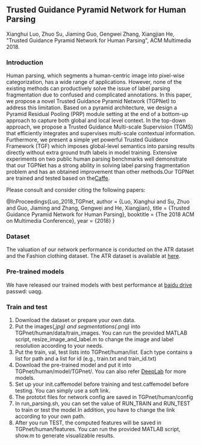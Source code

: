 ## Trusted Guidance Pyramid Network for Human Parsing
Xianghui Luo, Zhuo Su, Jiaming Guo, Gengwei Zhang, Xiangjian He, "Trusted Guidance Pyramid Network for Human Parsing", ACM Multimedia 2018.

### Introduction


Human parsing, which segments a human-centric image into pixel-wise categorization, has a wide range of applications. However, none of the existing methods can productively solve the issue of label parsing fragmentation due to confused and complicated annotations. In this paper, we propose a novel Trusted Guidance Pyramid Network (TGPNet) to address this limitation. Based on a pyramid architecture, we design a Pyramid Residual Pooling (PRP) module setting at the end of a bottom-up approach to capture both global and local level context. In the top-down approach, we propose a Trusted Guidance Multi-scale Supervision (TGMS) that efficiently integrates and supervises multi-scale contextual information. Furthermore, we present a simple yet powerful Trusted Guidance Framework (TGF) which imposes global-level semantics into parsing results directly without extra ground truth labels in model training. Extensive experiments on two public human parsing benchmarks well demonstrate that our TGPNet has a strong ability in solving label parsing fragmentation problem and has an obtained improvement than other methods.Our TGPNet are trained and tested based on the[Caffe](http://caffe.berkeleyvision.org).

Please consult and consider citing the following papers:

@InProceedings{Luo_2018_TGPnet,
      author = {Luo, Xianghui and Su, Zhuo and Guo, Jiaming and Zhang, Gengwei and He, Xiangjian},
      title = {Trusted Guidance Pyramid Network for Human Parsing},
      booktitle = {The 2018 ACM on Multimedia Conference},
      year = {2018}
}
    
### Dataset
The valuation of our network performance is conducted on the ATR dataset and the Fashion clothing dataset. The ATR dataset is available at [here](https://github.com/lemondan/HumanParsing-Dataset).
### Pre-trained models
We have released our trained models with best performance at [baidu drive](https://pan.baidu.com/s/13nrS1NE3zA0qsUkJYYRWcA) passwd: uaqg.

### Train and test
1. Download the dataset or prepare your own data.
2. Put the images(*,jpg) and segmentations(*.png) into TGPnet/human/data/train_images. You can run the provided MATLAB script, resize_image_and_label.m to change the image and label resolution according to your needs.
3. Put the train, val, test lists into TGPnet/human/list. Each type contains a list for path and a list for id (e.g., train.txt and train_id.txt) 
4. Download the pre-trained model and put it into TGPnet/human/model/TGPnet/. You can also refer [DeepLab](https://bitbucket.org/aquariusjay/deeplab-public-ver2) for more models. 
5. Set up your init.caffemodel before training and test.caffemodel before testing. You can simply use a soft link.
6. The prototxt files for network config are saved in TGPnet/human/config
7. In run_parsing.sh, you can set the value of RUN_TRAIN and RUN_TEST to train or test the model.In addition, you have to change the link according to your own path.
8. After you run TEST, the computed features will be saved in TGPnet/human/features. You can run the provided MATLAB script, show.m to generate visualizable results. 
